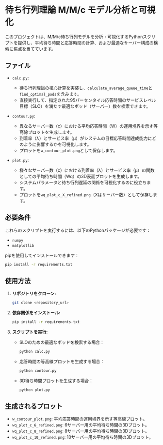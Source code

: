 # 待ち行列理論 M/M/c モデル分析と可視化

このプロジェクトは、M/M/c待ち行列モデルを分析・可視化するPythonスクリプトを提供し、平均待ち時間と応答時間の計算、および最適なサーバー構成の検索に焦点を当てています。

## ファイル

- `calc.py`:
  - 待ち行列理論の核心計算を実装し、`calculate_average_queue_time`と`find_optimal_pods`を含みます。
  - 直接実行して、指定された95パーセンタイル応答時間のサービスレベル目標（SLO）を満たす最適なポッド（サーバー）数を検索できます。

- `contour.py`:
  - 異なるサーバー数（c）における平均応答時間（W）の運用境界を示す等高線プロットを生成します。
  - 到着率（λ）とサービス率（μ）がシステムの目標応答時間達成能力にどのように影響するかを可視化します。
  - プロットを`w_contour_plot.png`として保存します。

- `plot.py`:
  - 様々なサーバー数（c）における到着率（λ）とサービス率（μ）の関数としての平均待ち時間（Wq）の3D表面プロットを生成します。
  - システムパラメータと待ち行列遅延の関係を可視化するのに役立ちます。
  - プロットを`wq_plot_c_X_refined.png`（Xはサーバー数）として保存します。

## 必要条件

これらのスクリプトを実行するには、以下のPythonパッケージが必要です：

- `numpy`
- `matplotlib`

pipを使用してインストールできます：

```bash
pip install -r requirements.txt
```

## 使用方法

1.  **リポジトリをクローン:**
    ```bash
    git clone <repository_url>
    ```

2.  **依存関係をインストール:**
    ```bash
    pip install -r requirements.txt
    ```

3.  **スクリプトを実行:**

    - SLOのための最適なポッドを検索する場合：
      ```bash
      python calc.py
      ```

    - 応答時間の等高線プロットを生成する場合：
      ```bash
      python contour.py
      ```

    - 3D待ち時間プロットを生成する場合：
      ```bash
      python plot.py
      ```

## 生成されるプロット

- `w_contour_plot.png`: 平均応答時間の運用境界を示す等高線プロット。
- `wq_plot_c_6_refined.png`: 6サーバー用の平均待ち時間の3Dプロット。
- `wq_plot_c_8_refined.png`: 8サーバー用の平均待ち時間の3Dプロット。
- `wq_plot_c_10_refined.png`: 10サーバー用の平均待ち時間の3Dプロット。
